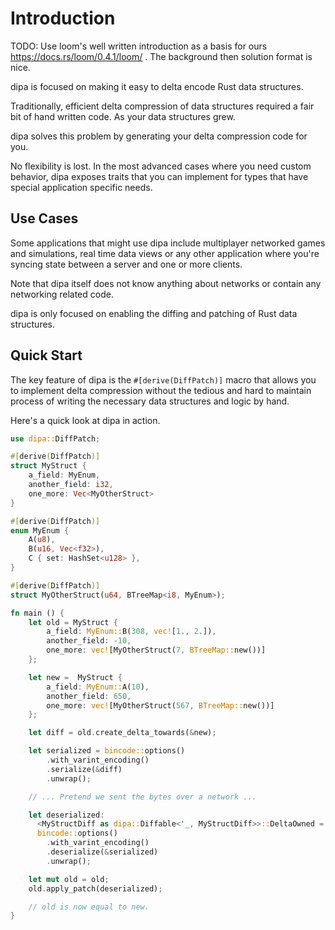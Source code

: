 # Introduction

TODO: Use loom's well written introduction as a basis for ours
https://docs.rs/loom/0.4.1/loom/ . The background then solution
format is nice.

dipa is focused on making it easy to delta encode Rust data structures.

Traditionally, efficient delta compression of data structures required a fair bit of
hand written code. As your data structures grew.

dipa solves this problem by generating your delta compression code for you.

No flexibility is lost. In the most advanced cases where you need custom behavior,
dipa exposes traits that you can implement for types that have special application specific needs.

## Use Cases

Some applications that might use dipa include multiplayer networked games and simulations, real time data views
or any other application where you're syncing state between a server and one or more clients.

Note that dipa itself does not know anything about networks or contain any networking related code.

dipa is only focused on enabling the diffing and patching of Rust data structures.

## Quick Start

The key feature of dipa is the `#[derive(DiffPatch)]` macro that allows you to implement delta compression
without the tedious and hard to maintain process of writing the necessary data structures and logic by hand.

Here's a quick look at dipa in action.

```rust
use dipa::DiffPatch;

#[derive(DiffPatch)]
struct MyStruct {
    a_field: MyEnum,
    another_field: i32,
    one_more: Vec<MyOtherStruct>
}

#[derive(DiffPatch)]
enum MyEnum {
    A(u8),
    B(u16, Vec<f32>),
    C { set: HashSet<u128> },
}

#[derive(DiffPatch)]
struct MyOtherStruct(u64, BTreeMap<i8, MyEnum>);

fn main () {
	let old = MyStruct {
	    a_field: MyEnum::B(308, vec![1., 2.]),
	    another_field: -10,
	    one_more: vec![MyOtherStruct(7, BTreeMap::new())]
	};

	let new =  MyStruct {
	    a_field: MyEnum::A(10),
	    another_field: 650,
	    one_more: vec![MyOtherStruct(567, BTreeMap::new())]
	};

    let diff = old.create_delta_towards(&new);

    let serialized = bincode::options()
        .with_varint_encoding()
        .serialize(&diff)
        .unwrap();

    // ... Pretend we sent the bytes over a network ...

    let deserialized:
      <MyStructDiff as dipa::Diffable<'_, MyStructDiff>>::DeltaOwned =
      bincode::options()
        .with_varint_encoding()
        .deserialize(&serialized)
        .unwrap();

	let mut old = old;
    old.apply_patch(deserialized);

    // old is now equal to new.
}
```
